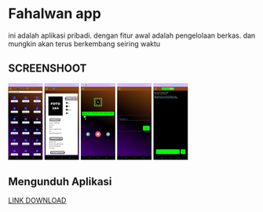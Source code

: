# Fahalwan app

ini adalah aplikasi pribadi.
dengan fitur awal adalah pengelolaan berkas.
dan mungkin akan terus berkembang seiring waktu

## SCREENSHOOT

[<img src="ss/ss1.jpg" width="70"/>](ss/ss1.jpg)
[<img src="ss/ss2.jpg" width="70"/>](ss/ss2.jpg)
[<img src="ss/ss3.jpg" width="70"/>](ss/ss3.jpg)
[<img src="ss/ss4.jpg" width="70"/>](ss/ss4.jpg)
[<img src="ss/ss5.jpg" width="70"/>](ss/ss5.jpg)

## Mengunduh Aplikasi
[LINK DOWNLOAD]([https://github.com/iqbalfahalwan/Fahalwan/app/build/outputs/apk/debug/app-debug.apk)
